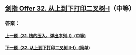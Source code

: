 ## [剑指 Offer 32. 从上到下打印二叉树-I](https://leetcode-cn.com/problems/merge-two-sorted-lists/)（中等）





### 答案：



#### [上一题（31. 栈的压入、弹出序列-I）(中等)](https://github.com/sdwwld/leetCode/blob/master/src/main/java/com/wld/java/offer/剑指Offer31.md)

#### [下一题（32. 从上到下打印二叉树 II-I）(简单)](https://github.com/sdwwld/leetCode/blob/master/src/main/java/com/wld/java/offer/剑指Offer32-II.md)